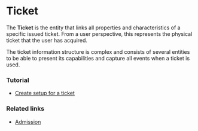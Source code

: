 # Ticket

The **Ticket** is the entity that links all properties and characteristics of a specific issued ticket. From a user perspective, this represents the physical ticket that the user has acquired.

The ticket information structure is complex and consists of several entities to be able to present its capabilities and capture all events when a ticket is used.



### Tutorial
 - [Create setup for a ticket](../tutorial/ticket_tutorial.md)

### Related links
 - [Admission](./admission.md)
